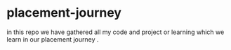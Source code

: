 # placement-journey
in this repo we have gathered all my code and project or learning which we learn in our placement journey .
